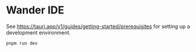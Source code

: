 # Wander IDE

See https://tauri.app/v1/guides/getting-started/prerequisites for setting up a development environment.

```
pnpm run dev
```
